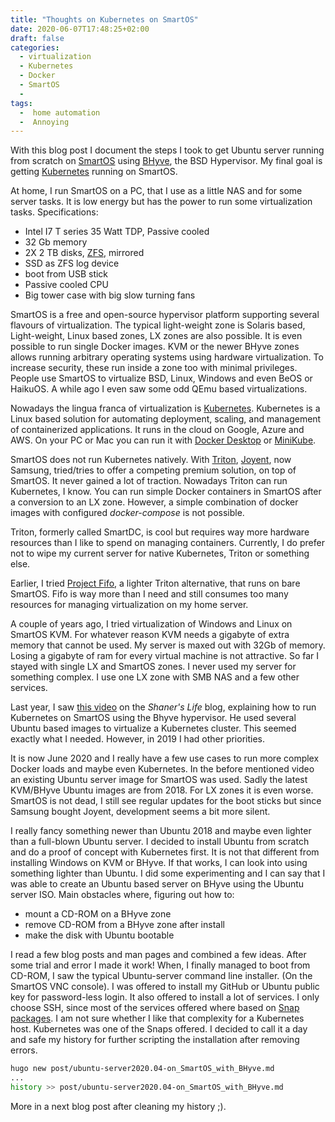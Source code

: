 ```yaml
---
title: "Thoughts on Kubernetes on SmartOS"
date: 2020-06-07T17:48:25+02:00
draft: false
categories:
  - virtualization
  - Kubernetes
  - Docker
  - SmartOS
  - 
tags:
  -  home automation
  -  Annoying
---
```


With this blog post I document the steps I took to get Ubuntu server running from scratch on [SmartOS](https://en.wikipedia.org/wiki/SmartOS) using [BHyve](https://bhyve.org/), the BSD Hypervisor. My final goal is getting [Kubernetes](https://kubernetes.io/) running on SmartOS.

<!--more-->

At home, I run SmartOS on a PC, that I use as a little NAS and for some server tasks.
It is low energy but has the power to run some virtualization tasks. Specifications:

* Intel I7 T series 35 Watt TDP, Passive cooled
* 32 Gb memory
* 2X 2 TB disks, [ZFS](https://en.wikipedia.org/wiki/ZFS), mirrored
* SSD as ZFS log device
* boot from USB stick
* Passive cooled CPU
* Big tower case with big slow turning fans

SmartOS is a free and open-source hypervisor platform supporting several flavours of virtualization. The typical light-weight zone is Solaris based, Light-weight, Linux based zones, LX zones are also possible. It is even possible to run single Docker images. KVM or the newer BHyve zones allows running arbitrary operating systems using hardware virtualization. To increase security, these run inside a zone too with minimal privileges. People use SmartOS to virtualize BSD, Linux, Windows and even BeOS or HaikuOS. A while ago I even saw some odd QEmu based virtualizations.

Nowadays the lingua franca of virtualization is [Kubernetes](https://kubernetes.io/). Kubernetes is a Linux based solution for automating deployment, scaling, and management of containerized applications. It runs in the cloud on Google, Azure and AWS. On your PC or Mac you can run it with [Docker Desktop](https://www.docker.com/products/docker-desktop) or [MiniKube](https://kubernetes.io/docs/tutorials/hello-minikube/).

SmartOS does not run Kubernetes natively. With [Triton](https://www.joyent.com/triton/compute), [Joyent](https://www.joyent.com/), now Samsung, tried/tries to offer a competing premium solution, on top of SmartOS. It never gained a lot of traction. Nowadays Triton can run Kubernetes, I know. You can run simple Docker containers in SmartOS after a conversion to an LX zone. However, a simple combination of docker images with configured _docker-compose_ is not possible.

Triton, formerly called SmartDC, is cool but requires way more hardware resources than I like to spend on managing containers. Currently, I do prefer not to wipe my current server for native Kubernetes, Triton or something else.

Earlier, I tried [Project Fifo](https://project-fifo.net/), a lighter Triton alternative, that runs on bare SmartOS. Fifo is way more than I need and still consumes too many resources for managing virtualization on my home server.

A couple of years ago, I tried virtualization of Windows and Linux on SmartOS KVM.
For whatever reason KVM needs a gigabyte of extra memory that cannot be used.
My server is maxed out with 32Gb of memory. Losing a gigabyte of ram for every virtual machine is not attractive. So far I stayed with single LX and SmartOS zones. I never used my server for something complex. I use one LX zone with SMB NAS and a few other services.

Last year, I saw [this video](https://shaner.life/deploying-kubernetes-on-smartos/) on the _Shaner's Life_ blog, explaining how to run Kubernetes on SmartOS using the Bhyve hypervisor. He used several Ubuntu based images to virtualize a Kubernetes cluster. This seemed exactly what I needed. However, in 2019 I had other priorities.

It is now June 2020 and I really have a few use cases to run more complex Docker loads and maybe even Kubernetes. In the before mentioned video an existing Ubuntu server image for SmartOS was used. Sadly the latest KVM/BHyve Ubuntu images are from 2018. For LX zones it is even worse. SmartOS is not dead, I still see regular updates for the boot sticks but since Samsung bought Joyent, development seems a bit more silent.  

I really fancy something newer than Ubuntu 2018 and maybe even lighter than a full-blown Ubuntu server. I decided to install Ubuntu from scratch and do a proof of concept with Kubernetes first. It is not that different from installing Windows on KVM or BHyve. If that works, I can look into using something lighter than Ubuntu. I did some experimenting and I can say that I was able to create an Ubuntu based server on BHyve using the Ubuntu server ISO. Main obstacles where, figuring out how to:

* mount a CD-ROM on a BHyve zone
* remove CD-ROM from a BHyve zone after install
* make the disk with Ubuntu bootable

I read a few blog posts and man pages and combined a few ideas. After some trial and error I made it work! When, I finally managed to boot from CD-ROM, I saw the typical Ubuntu-server command line installer. (On the SmartOS VNC console). I was offered to install my GitHub or Ubuntu public key for password-less login. It also offered to install a lot of services. I only choose SSH, since most of the services offered where based on [Snap packages](https://snapcraft.io/). I am not sure whether I like that complexity for a Kubernetes host. Kubernetes was one of the Snaps offered. I decided to call it a day and safe my history for further scripting the installation after removing errors.

```bash
hugo new post/ubuntu-server2020.04-on_SmartOS_with_BHyve.md
...
history >> post/ubuntu-server2020.04-on_SmartOS_with_BHyve.md
```

More in a next blog post after cleaning my history ;).
